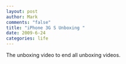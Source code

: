 ```yaml
--- 
layout: post
author: Mark
comments: "false"
title: "iPhone 3G S Unboxing "
date: 2009-6-24
categories: life
---
```

<p>The unboxing video to end all unboxing videos.</p>
<p><object width="480" height="295"><br />
<param name="movie" value="http://www.youtube.com/v/UrHoZheC8sU&hl=en&fs=1&rel=0"></param>
<param name="allowFullScreen" value="true"></param>
<param name="allowscriptaccess" value="always"></param><embed src="http://www.youtube.com/v/UrHoZheC8sU&hl=en&fs=1&rel=0" type="application/x-shockwave-flash" allowscriptaccess="always" allowfullscreen="true" width="480" height="295"></embed></object></p>
